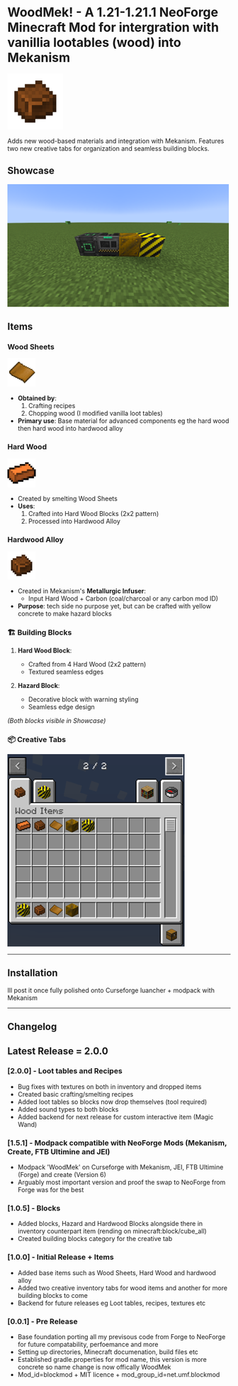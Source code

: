 # WoodMek! - A 1.21-1.21.1 NeoForge Minecraft Mod for intergration with vanillia lootables (wood) into Mekanism 

<img src="src/main/resources/assets/blockmod/textures/item/hardwood_alloy.png" alt="Hardwood Alloy Logo" width="126">

Adds new wood-based materials and integration with Mekanism. Features two new creative tabs for organization and seamless building blocks.

## Showcase
<img src="src/main/resources/assets/blockmod/textures/item/WoodMek.png" alt="BlockMod Items Showcase" width="500">

## Items

### Wood Sheets
<img src="src/main/resources/assets/blockmod/textures/item/woodsheet.png" alt="Wood Sheet Item" width="64"> 

- **Obtained by**:
  1. Crafting recipes
  2. Chopping wood (I modified vanilla loot tables)
- **Primary use**: Base material for advanced components eg the hard wood then hard wood into hardwood alloy

### Hard Wood
<img src="src/main/resources/assets/blockmod/textures/item/hardwood.png" alt="Hard Wood Item" width="64">

- Created by smelting Wood Sheets
- **Uses**:
  1. Crafted into Hard Wood Blocks (2x2 pattern)
  2. Processed into Hardwood Alloy

### Hardwood Alloy
<img src="src/main/resources/assets/blockmod/textures/item/hardwood_alloy.png" alt="Hardwood Alloy Item" width="64">

- Created in Mekanism's **Metallurgic Infuser**:
  - Input Hard Wood + Carbon (coal/charcoal or any carbon mod ID)
- **Purpose**: tech side no purpose yet, but can be crafted with yellow concrete to make hazard blocks

### 🏗️ Building Blocks
1. **Hard Wood Block**:
   - Crafted from 4 Hard Wood (2x2 pattern)
   - Textured seamless edges
   
2. **Hazard Block**:
   - Decorative block with warning styling
   - Seamless edge design

*(Both blocks visible in Showcase)*

### 📦 Creative Tabs
<img src="src/main/resources/assets/blockmod/textures/item/Creativetabs.png" alt="Creative Tabs" width="400">

---

## Installation

Ill post it once fully polished onto Curseforge luancher + modpack with Mekanism

---

## Changelog

## Latest Release = 2.0.0

### [2.0.0] - Loot tables and Recipes
- Bug fixes with textures on both in inventory and dropped items
- Created basic crafting/smelting recipes
- Added loot tables so blocks now drop themselves (tool required)
- Added sound types to both blocks
- Added backend for next release for custom interactive item (Magic Wand)

### [1.5.1] - Modpack compatible with NeoForge Mods (Mekanism, Create, FTB Ultimine and JEI)
- Modpack 'WoodMek' on Curseforge with Mekanism, JEI, FTB Ultimine (Forge) and create (Version 6)
- Arguably most important version and proof the swap to NeoForge from Forge was for the best

### [1.0.5] - Blocks
- Added blocks, Hazard and Hardwood Blocks alongside there in inventory counterpart item (rending on minecraft:block/cube_all) 
- Created building blocks category for the creative tab

### [1.0.0] - Initial Release + Items
- Added base items such as Wood Sheets, Hard Wood and hardwood alloy
- Added two creative inventory tabs for wood items and another for more building blocks to come
- Backend for future releases eg Loot tables, recipes, textures etc

### [0.0.1] - Pre Release
- Base foundation porting all my previsous code from Forge to NeoForge for future compatability, perfoemance and more
- Setting up directories, Minecraft documenation, build files etc
- Established gradle.properties for mod name, this version is more concrete so name change is now offically WoodMek
- Mod_id=blockmod + MIT licence + mod_group_id=net.umf.blockmod
